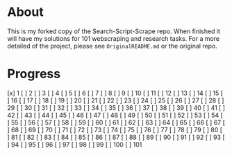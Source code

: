 
# About

This is my forked copy of the Search-Script-Scrape repo. When finished it will have my solutions for 101 webscraping and research tasks. For a more detailed of the project, please see `OriginalREADME.md` or the original repo.

# Progress


[x] 1 
[ ] 2
[ ] 3
[ ] 4
[ ] 5
[ ] 6
[ ] 7
[ ] 8
[ ] 9
[ ] 10
[ ] 11
[ ] 12
[ ] 13
[ ] 14
[ ] 15
[ ] 16
[ ] 17
[ ] 18
[ ] 19
[ ] 20
[ ] 21
[ ] 22
[ ] 23
[ ] 24
[ ] 25
[ ] 26
[ ] 27
[ ] 28
[ ] 29
[ ] 30
[ ] 31
[ ] 32
[ ] 33
[ ] 34
[ ] 35
[ ] 36
[ ] 37
[ ] 38
[ ] 39
[ ] 40
[ ] 41
[ ] 42
[ ] 43
[ ] 44
[ ] 45
[ ] 46
[ ] 47
[ ] 48
[ ] 49
[ ] 50
[ ] 51
[ ] 52
[ ] 53
[ ] 54
[ ] 55
[ ] 56
[ ] 57
[ ] 58
[ ] 59
[ ] 60
[ ] 61
[ ] 62
[ ] 63
[ ] 64
[ ] 65
[ ] 66
[ ] 67
[ ] 68
[ ] 69
[ ] 70
[ ] 71
[ ] 72
[ ] 73
[ ] 74
[ ] 75
[ ] 76
[ ] 77
[ ] 78
[ ] 79
[ ] 80
[ ] 81
[ ] 82
[ ] 83
[ ] 84
[ ] 85
[ ] 86
[ ] 87
[ ] 88
[ ] 89
[ ] 90
[ ] 91
[ ] 92
[ ] 93
[ ] 94
[ ] 95
[ ] 96
[ ] 97
[ ] 98
[ ] 99
[ ] 100
[ ] 101
